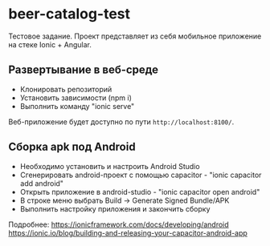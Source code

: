 # beer-catalog-test
Тестовое задание. Проект представляет из себя мобильное приложение на стеке Ionic + Angular.

## Развертывание в веб-среде
* Клонировать репозиторий
* Установить зависимости (npm i)
* Выполнить команду "ionic serve"

Веб-приложение будет доступно по пути `http://localhost:8100/`.

## Сборка apk под Android
* Необходимо установить и настроить Android Studio
* Сгенерировать android-проект с помощью capacitor - "ionic capacitor add android"
* Открыть приложение в android-studio - "ionic capacitor open android"
* В строке меню выбрать Build -> Generate Signed Bundle/APK
* Выполнить настройку приложения и закончить сборку

Подробнее: 
https://ionicframework.com/docs/developing/android
https://ionic.io/blog/building-and-releasing-your-capacitor-android-app
